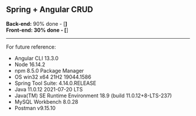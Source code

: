 ## Spring + Angular CRUD <br>

**Back-end:** 90% done - [__]  <br>
**Front-end:** 30% done - [__]  <br>
___
For future reference: 

- Angular CLI 13.3.0
- Node 16.14.2
- npm 8.5.0 Package Manager
- OS win32 x64 21H2 19044.1586
- Spring Tool Suite: 4.14.0.RELEASE
- Java 11.0.12 2021-07-20 LTS
- Java(TM) SE Runtime Environment 18.9 (build 11.0.12+8-LTS-237)
- MySQL Workbench 8.0.28
- Postman v9.15.10
